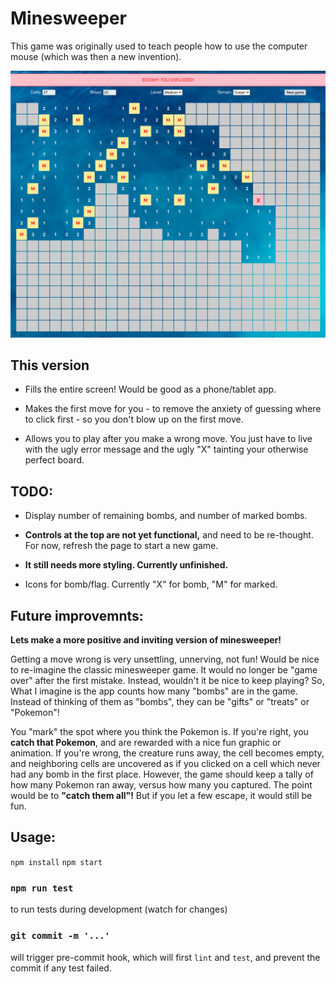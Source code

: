 # Minesweeper

This game was originally used to teach people how to use the computer mouse (which was then a new invention).

![oops! left click vs right click](./docs/screenshots/tap-fail.png)

## This version

- Fills the entire screen! Would be good as a phone/tablet app.

- Makes the first move for you - to remove the anxiety of guessing where to click first - so you don't blow up on the first move.

- Allows you to play after you make a wrong move. You just have to live with the ugly error message and the ugly "X" tainting your otherwise perfect board.

## TODO:

- Display number of remaining bombs, and number of marked bombs.

- **Controls at the top are not yet functional,** and need to be re-thought. For now, refresh the page to start a new game.

- **It still needs more styling. Currently unfinished.**

- Icons for bomb/flag. Currently "X" for bomb, "M" for marked.

## Future improvemnts:

**Lets make a more positive and inviting version of minesweeper!**

Getting a move wrong is very unsettling, unnerving, not fun! Would be nice to re-imagine the classic minesweeper game. It would no longer be "game over" after the first mistake. Instead, wouldn't it be nice to keep playing? So, What I imagine is the app counts how many "bombs" are in the game. Instead of thinking of them as "bombs", they can be "gifts" or "treats" or "Pokemon"!

You "mark" the spot where you think the Pokemon is. If you're right, you **catch that Pokemon**, and are rewarded with a nice fun graphic or animation. If you're wrong, the creature runs away, the cell becomes empty, and neighboring cells are uncovered as if you clicked on a cell which never had any bomb in the first place. However, the game should keep a tally of how many Pokemon ran away, versus how many you captured. The point would be to **"catch them all"!** But if you let a few escape, it would still be fun.

## Usage:

`npm install`
`npm start`

### `npm run test`

to run tests during development (watch for changes)

### `git commit -m '...'`

will trigger pre-commit hook, which will first `lint` and `test`, and prevent the commit if any test failed.
